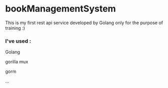 # bookManagementSystem

This is my first rest api service developed by Golang only for the purpose of training :)

### I've used :
Golang

gorilla mux

gorm

...
